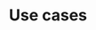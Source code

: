 ---
id: use-cases
title: Use cases
slug: /resources/use-cases
sidebar_label: Use cases
sidebar_position: 2
---